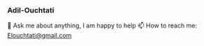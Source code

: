 ### Adil-Ouchtati


💬 Ask me about anything, I am happy to help
📫 How to reach me: Elouchtati@gmail.com
